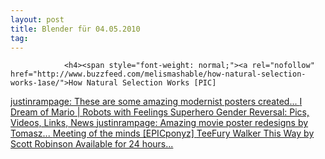 ```yaml
---
layout: post
title: Blender für 04.05.2010
tag: 
---
```



                <h4><span style="font-weight: normal;"><a rel="nofollow" href="http://www.buzzfeed.com/melismashable/how-natural-selection-works-1ase/">How Natural Selection Works [PIC]
</a><strong><span style="font-weight: normal;"><a rel="nofollow" href="http://gamefreaks.co.nz/post/534440981">justinrampage: These are some amazing modernist posters created...
</a><strong><span style="font-weight: normal;"><a rel="nofollow" href="http://gamefreaks.co.nz/post/534448677">I Dream of Mario | Robots with Feelings
</a><strong><span style="font-weight: normal;"><a rel="nofollow" href="http://www.buzzfeed.com/mathieus/if-super-heroes-were-women-8q4/">Superhero Gender Reversal: Pics, Videos, Links, News
</a><strong><span style="font-weight: normal;"><a rel="nofollow" href="http://gamefreaks.co.nz/post/518824681">justinrampage: Amazing movie poster redesigns by Tomasz...
</a><strong><span style="font-weight: normal;"><a rel="nofollow" href="http://gamefreaks.co.nz/post/514862871">Meeting of the minds [EPICponyz]
</a><strong><a rel="nofollow" href="http://gamefreaks.co.nz/post/514868164"><span style="font-weight: normal;">TeeFury Walker This Way by Scott Robinson Available for 24 hours...</span></a></strong></span></strong></span></strong></span></strong></span></strong></span></strong></span></h4>
            
